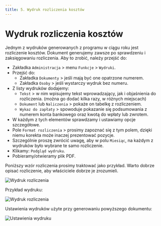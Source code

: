 ```yaml
---
title: 5. Wydruk rozliczenia kosztów
---
```


# Wydruk rozliczenia kosztów

Jednym z wydruków generowanych z programu w ciągu roku jest rozliczenie kosztów. Dokument generujemy zawsze po sprawdzeniu i zaksięgowaniu rozliczenia. Aby to zrobić, należy przejść do:

- Zakładka `Administracja` > menu `Funkcje` > `Wydruki`.
- Przejść do:
    - Zakładka `Dokumenty` > jeśli mają być one opatrzone numerem.
    - Zakładka `Osoby` > jeśli wystarczy wydruk bez numeru.
- Z listy wydruków dodajemy:
  - `Tekst` > w nim wpisujemy tekst wprowadzający, jak i objaśnienia do rozliczenia. (można go dodać kilka razy, w różnych miejscach)
  - `Dokument` lub `Naliczenia` > pokaże on tabelkę z rozliczeniem.
  - `Wykaz do zapłaty` > spowoduje pokazanie się podsumowania z numerem konta bankowego oraz kwotą do wpłaty lub zwrotem.
- W każdym z tych elementów sprawdzamy i ustawiamy opcje szczegółowe.
- Pole `Format rozliczenia` > prosimy zapoznać się z tym polem, dzięki niemu korekta może inaczej prezentować pozycje.
- Szczególnie proszę zwrócić uwagę, aby w polu `Miesiąc`, na każdym z wydruków było wybrane te samo rozliczenie.
- Klikamy: `Podgląd wydruku`.
- Pobieramy/otwieramy plik PDF.

Poniższy wzór rozliczenia prosimy traktować jako przykład. Warto dobrze opisać rozliczenie, aby właściciele dobrze je zrozumieli.

![Wydruk rozliczenia](wydrukrk.gif)

Przykład wydruku:

![Wydruk rozliczenia](wydrukrkzdj.png)

Ustawienia wydruków użyte przy generowaniu powyższego dokumentu:

![Ustawienia wydruku](ustawieniawydrukurk.png)